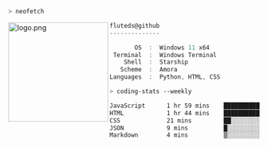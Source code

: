 ```zsh
> neofetch
```

<!--img align="left" src="https://github.com/fluteds.png" alt="logo.png" width="200"/>-->
<img align="left" src="https://external-content.duckduckgo.com/iu/?u=https%3A%2F%2F78.media.tumblr.com%2F975fca5f82161b190efdcaa05ffbd4ec%2Ftumblr_p6q6m9TJF01x3p3jmo1_500.png&f=1&nofb=1" alt="logo.png" width="200"/>

```csharp
fluteds@github
--------------

       OS  :  Windows 11 x64
 Terminal  :  Windows Terminal
    Shell  :  Starship
   Scheme  :  Amora
Languages  :  Python, HTML, CSS
```

```zsh
> coding-stats --weekly
```

<!--START_SECTION:waka-->

```txt
JavaScript      1 hr 59 mins    ███████████▓░░░░░░░░░░░░░   46.02 %
HTML            1 hr 44 mins    ██████████░░░░░░░░░░░░░░░   40.16 %
CSS             21 mins         ██░░░░░░░░░░░░░░░░░░░░░░░   08.37 %
JSON            9 mins          █░░░░░░░░░░░░░░░░░░░░░░░░   03.68 %
Markdown        4 mins          ▒░░░░░░░░░░░░░░░░░░░░░░░░   01.60 %
```

<!--END_SECTION:waka-->
